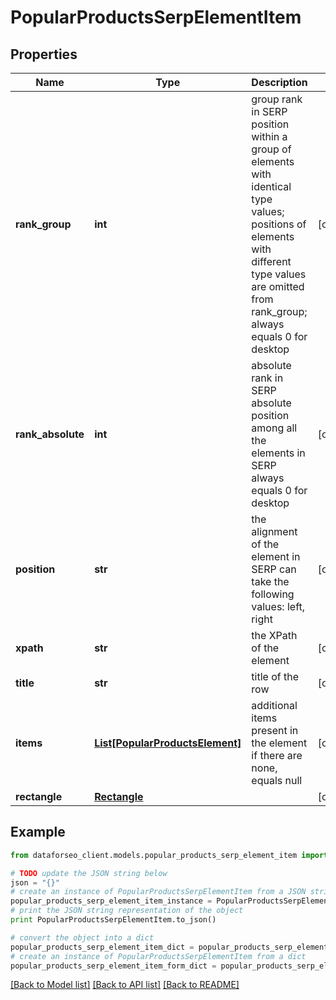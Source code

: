 # PopularProductsSerpElementItem


## Properties

Name | Type | Description | Notes
------------ | ------------- | ------------- | -------------
**rank_group** | **int** | group rank in SERP position within a group of elements with identical type values; positions of elements with different type values are omitted from rank_group; always equals 0 for desktop | [optional] 
**rank_absolute** | **int** | absolute rank in SERP absolute position among all the elements in SERP always equals 0 for desktop | [optional] 
**position** | **str** | the alignment of the element in SERP can take the following values: left, right | [optional] 
**xpath** | **str** | the XPath of the element | [optional] 
**title** | **str** | title of the row | [optional] 
**items** | [**List[PopularProductsElement]**](PopularProductsElement.md) | additional items present in the element if there are none, equals null | [optional] 
**rectangle** | [**Rectangle**](Rectangle.md) |  | [optional] 

## Example

```python
from dataforseo_client.models.popular_products_serp_element_item import PopularProductsSerpElementItem

# TODO update the JSON string below
json = "{}"
# create an instance of PopularProductsSerpElementItem from a JSON string
popular_products_serp_element_item_instance = PopularProductsSerpElementItem.from_json(json)
# print the JSON string representation of the object
print PopularProductsSerpElementItem.to_json()

# convert the object into a dict
popular_products_serp_element_item_dict = popular_products_serp_element_item_instance.to_dict()
# create an instance of PopularProductsSerpElementItem from a dict
popular_products_serp_element_item_form_dict = popular_products_serp_element_item.from_dict(popular_products_serp_element_item_dict)
```
[[Back to Model list]](../README.md#documentation-for-models) [[Back to API list]](../README.md#documentation-for-api-endpoints) [[Back to README]](../README.md)


